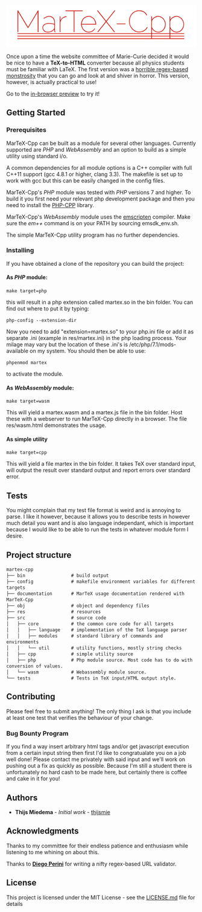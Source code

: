 ![alt text](res/martex-cpp-logo.png "MarTeX-Cpp")

Once upon a time the website committee of Marie-Curie decided it would be nice to have a __TeX-to-HTML__ converter because all physics students must be familiar with LaTeX. The first version was a [horrible regex-based monstrosity](https://github.com/thijsmie/MarTeXPHP) that you can go and look at and shiver in horror. This version, however, is actually practical to use!

Go to the [in-browser preview](https://tmiedema.com/martex) to try it!

## Getting Started

### Prerequisites

MarTeX-Cpp can be built as a module for several other languages. Currently supported are _PHP_ and _WebAssembly_ and an option to build as a simple utility using standard i/o.

A common dependencies for all module options is a C++ compiler with full C++11 support (gcc 4.8.1 or higher, clang 3.3). The makefile is set up to work with gcc but this can be easily changed in the config files.

MarTeX-Cpp's _PHP_ module was tested with _PHP_ versions 7 and higher. To build it you first need your relevant php development package and then you need to install the [PHP-CPP](https://www.php-cpp.com/) library. 

MarTeX-Cpp's _WebAssembly_ module uses the [emscripten](https://kripken.github.io/emscripten-site/) compiler. Make sure the _em++_ command is on your PATH by sourcing emsdk_env.sh.

The simple MarTeX-Cpp utility program has no further dependencies.

### Installing

If you have obtained a clone of the repository you can build the project:

#### As _PHP_ module:
```
make target=php
```
this will result in a php extension called martex.so in the bin folder. You can find out where to put it by typing:
```
php-config --extension-dir
```
Now you need to add "extension=martex.so" to your php.ini file or add it as separate .ini (example in res/martex.ini) in the php loading process. Your milage may vary but the location of these .ini's is /etc/php/7.1/mods-available on my system. You should then be able to use:
```
phpenmod martex
```
to activate the module.

#### As _WebAssembly_ module:
```
make target=wasm
```
This will yield a martex.wasm and a martex.js file in the bin folder. Host these with a webserver to run MarTeX-Cpp directly in a browser. The file res/wasm.html demonstrates the usage.

#### As simple utility
```
make target=cpp
```
This will yield a file martex in the bin folder. It takes TeX over standard input, will output the result over standard output and report errors over standard error.

## Tests

You might complain that my test file format is weird and is annoying to parse. I like it however, because it allows you to describe tests in however much detail you want and is also language independant, which is important because I would like to be able to run the tests in whatever module form I desire. 

## Project structure

```
martex-cpp
├── bin                 # build output
├── config              # makefile environment variables for different targets
├── documentation       # MarTeX usage documentation rendered with MarTeX-Cpp
├── obj                 # object and dependency files
├── res                 # resources
├── src                 # source code
│   ├── core            # the common core code for all targets
│   │   ├── language    # implementation of the TeX language parser
│   │   ├── modules     # standard library of commands and environments
│   │   └── util        # utility functions, mostly string checks
│   ├── cpp             # simple utility source
│   ├── php             # Php module source. Most code has to do with conversion of values.
│   └── wasm            # Webassembly module source.
└── tests               # Tests in TeX input/HTML output style.
```

## Contributing

Please feel free to submit anything! The only thing I ask is that you include at least one test that verifies the behaviour of your change.

### Bug Bounty Program

If you find a way insert arbitrary html tags and/or get javascript execution from a certain input string then first I'd like to congratualate you on a job well done! Please contact me privately with said input and we'll work on pushing out a fix as quickly as possible. Because I'm still a student there is unfortunately no hard cash to be made here, but certainly there is coffee and cake in it for you!

## Authors

* **Thijs Miedema** - *Initial work* - [thijsmie](https://github.com/thijsmie)

## Acknowledgments

Thanks to my committee for their endless patience and enthusiasm while listening to me whining on about this.

Thanks to [**Diego Perini**](https://www.iport.it) for writing a nifty regex-based URL validator.

## License

This project is licensed under the MIT License - see the [LICENSE.md](LICENSE.md) file for details
